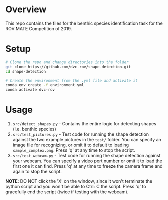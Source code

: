 # Overview

This repo contains the files for the benthic species identification task for the ROV MATE Competition of 2019.

# Setup

```bash
# Clone the repo and change directories into the folder
git clone https://github.com/dvc-rov/shape-detection.git
cd shape-detection

# Create the environment from the .yml file and activate it
conda env create -f environment.yml
conda activate dvc-rov
```

# Usage
1. `src/detect_shapes.py` - Contains the entire logic for detecting shapes (i.e. benthic species)
2. `src/test_pictures.py` - Test code for running the shape detection against the two example pictures in the `test/` folder. You can specify an image file for recognizing, or omit it to default to loading `sample_complex.png`. Press 'q' at any time to stop the script.
3. `src/test_webcam.py` - Test code for running the shape detection against your webcam. You can specify a video port number or omit it to load the first one it can find. Press 'q' at any time to freeze the camera frame and again to stop the script.

**NOTE**: DO NOT click the 'X' on the window, since it won't terminate the python script and you won't be able to Ctrl+C the script. Press 'q' to gracefully end the script (twice if testing with the webcam).